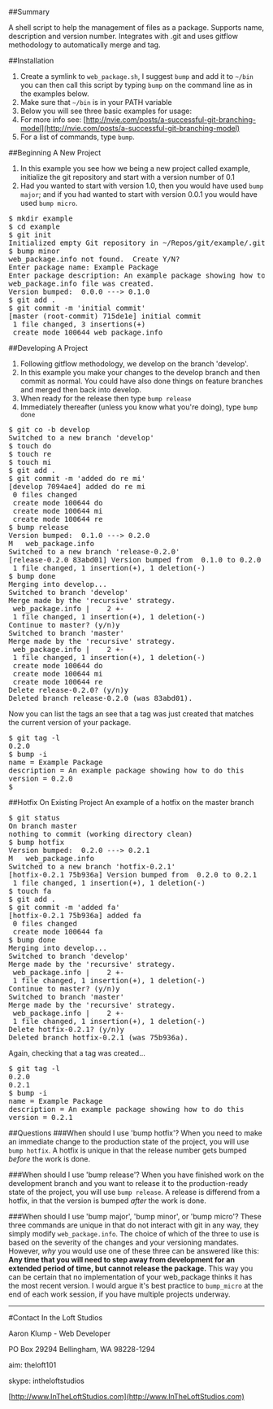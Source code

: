 ##Summary

A shell script to help the management of files as a package. Supports
name, description and version number. Integrates with .git and uses gitflow methodology to automatically merge and tag.

##Installation
1. Create a symlink to `web_package.sh`, I suggest `bump` and add it to `~/bin` you can then call this script by typing `bump` on the command line as in the examples below.
1. Make sure that `~/bin` is in your PATH variable
1. Below you will see three basic examples for usage:
1. For more info see: [http://nvie.com/posts/a-successful-git-branching-model](http://nvie.com/posts/a-successful-git-branching-model)
1. For a list of commands, type `bump`.

##Beginning A New Project
1. In this example you see how we being a new project called example, initialize the git repository and start with a version number of 0.1
1. Had you wanted to start with version 1.0, then you would have used `bump major`; and if you had wanted to start with version 0.0.1 you would have used `bump micro`.

<pre>
$ mkdir example
$ cd example
$ git init
Initialized empty Git repository in ~/Repos/git/example/.git/
$ bump minor
web_package.info not found.  Create Y/N?
Enter package name: Example Package
Enter package description: An example package showing how to do this
web_package.info file was created.
Version bumped:  0.0.0 ---> 0.1.0
$ git add .
$ git commit -m 'initial commit'
[master (root-commit) 715de1e] initial commit
 1 file changed, 3 insertions(+)
 create mode 100644 web_package.info
</pre>

##Developing A Project
1. Following gitflow methodology, we develop on the branch 'develop'.
1. In this example you make your changes to the develop branch and then commit as normal. You could have also done things on feature branches and merged then back into develop.
1. When ready for the release then type `bump release`
2. Immediately thereafter (unless you know what you're doing), type `bump done`

<pre>
$ git co -b develop
Switched to a new branch 'develop'
$ touch do
$ touch re
$ touch mi
$ git add .
$ git commit -m 'added do re mi'
[develop 7094ae4] added do re mi
 0 files changed
 create mode 100644 do
 create mode 100644 mi
 create mode 100644 re
$ bump release
Version bumped:  0.1.0 ---> 0.2.0
M	web_package.info
Switched to a new branch 'release-0.2.0'
[release-0.2.0 83abd01] Version bumped from  0.1.0 to 0.2.0
 1 file changed, 1 insertion(+), 1 deletion(-)
$ bump done
Merging into develop...
Switched to branch 'develop'
Merge made by the 'recursive' strategy.
 web_package.info |    2 +-
 1 file changed, 1 insertion(+), 1 deletion(-)
Continue to master? (y/n)y
Switched to branch 'master'
Merge made by the 'recursive' strategy.
 web_package.info |    2 +-
 1 file changed, 1 insertion(+), 1 deletion(-)
 create mode 100644 do
 create mode 100644 mi
 create mode 100644 re
Delete release-0.2.0? (y/n)y
Deleted branch release-0.2.0 (was 83abd01).
</pre>

Now you can list the tags an see that a tag was just created that matches the current version of your package.

<pre>
$ git tag -l
0.2.0
$ bump -i
name = Example Package
description = An example package showing how to do this
version = 0.2.0
$
</pre>

##Hotfix On Existing Project
An example of a hotfix on the master branch

<pre>
$ git status
On branch master
nothing to commit (working directory clean)
$ bump hotfix
Version bumped:  0.2.0 ---> 0.2.1
M	web_package.info
Switched to a new branch 'hotfix-0.2.1'
[hotfix-0.2.1 75b936a] Version bumped from  0.2.0 to 0.2.1
 1 file changed, 1 insertion(+), 1 deletion(-)
$ touch fa
$ git add .
$ git commit -m 'added fa'
[hotfix-0.2.1 75b936a] added fa
 0 files changed
 create mode 100644 fa
$ bump done
Merging into develop...
Switched to branch 'develop'
Merge made by the 'recursive' strategy.
 web_package.info |    2 +-
 1 file changed, 1 insertion(+), 1 deletion(-)
Continue to master? (y/n)y
Switched to branch 'master'
Merge made by the 'recursive' strategy.
 web_package.info |    2 +-
 1 file changed, 1 insertion(+), 1 deletion(-)
Delete hotfix-0.2.1? (y/n)y
Deleted branch hotfix-0.2.1 (was 75b936a).
</pre>

Again, checking that a tag was created...

<pre>
$ git tag -l
0.2.0
0.2.1
$ bump -i
name = Example Package
description = An example package showing how to do this
version = 0.2.1
</pre>

##Questions
###When should I use 'bump hotfix'?
When you need to make an immediate change to the production state of the project, you will use `bump hotfix`.  A hotfix is unique in that the release number gets bumped _before_ the work is done.

###When should I use 'bump release'?
When you have finished work on the development branch and you want to release it to the production-ready state of the project, you will use `bump release`.  A release is differend from a hotfix, in that the version is bumped _after_ the work is done.

###When should I use 'bump major', 'bump minor', or 'bump micro'?
These three commands are unique in that do not interact with git in any way, they simply modify `web_package.info`.  The choice of which of the three to use is based on the severity of the changes and your versioning mandates.  However, _why_ you would use one of these three can be answered like this: __Any time that you will need to step away from development for an extended period of time, but cannot release the package.__  This way you can be certain that no implementation of your web_package thinks it has the most recent version.  I would argue it's best practice to `bump_micro` at the end of each work session, if you have multiple projects underway.


--------------------------------------------------------
#Contact
In the Loft Studios

Aaron Klump - Web Developer

PO Box 29294 Bellingham, WA 98228-1294

aim: theloft101

skype: intheloftstudios

[http://www.InTheLoftStudios.com](http://www.InTheLoftStudios.com)
